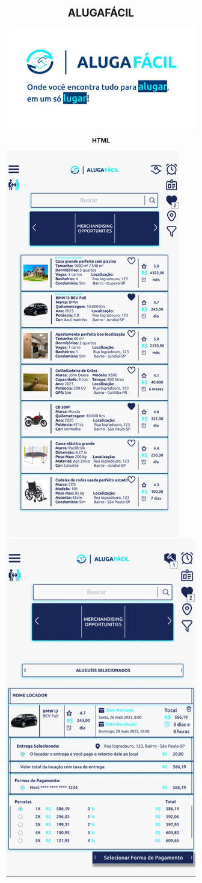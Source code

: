 <p align="center">
  
<h1 align="center">
  ALUGAFÁCIL
</h1>

<img src="FrontEnd/assets/images/AlugafacilIntro.png">


<h3 align="center">
  HTML
</h3>

<img src="FrontEnd/assets/images/Alugafacil.png">  
<img align="center" src="FrontEnd/assets/images/Alugafacil2.png">
</p>
